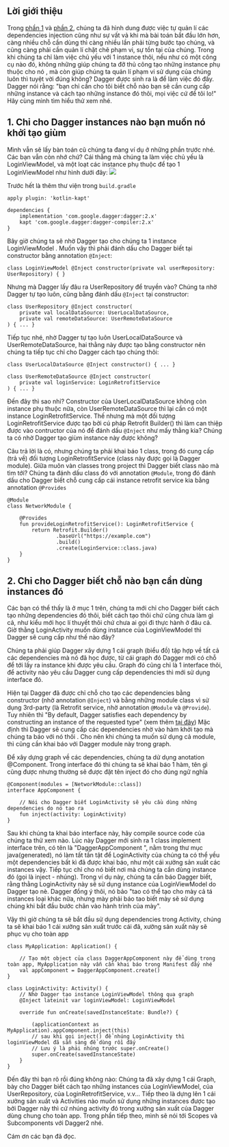 ## Lời giới thiệu

Trong [phần 1](https://viblo.asia/p/dependencies-injection-trong-android-phan-1-hieu-khai-niem-chinh-tu-ung-dung-cua-ban-07LKXokJ5V4) và [phần 2](https://viblo.asia/p/dependencies-injection-trong-android-phan-2-quan-li-nhu-the-nao-khi-ung-dung-dan-xuat-hien-nhieu-luong-logic-3Q75wVMQlWb), chúng ta đã hình dung được việc tự quản lí các dependencies injection cũng như sự vất vả khi mà bài toán bắt đầu lớn hơn, càng nhiều chỗ cần dùng thì càng nhiều lần phải từng bước tạo chúng, và cũng càng phải cần quản lí chặt chẽ phạm vi, sự tồn tại của chúng. Trong khi chúng ta chỉ làm việc chủ yếu với 1 instance thôi, nếu như có một công cụ nào đó, không những giúp chúng ta đỡ thủ công tạo những instance phụ thuộc cho nó , mà còn giúp chúng ta quản lí phạm vi sử dụng của chúng luôn thì tuyệt vời đúng không? Dagger được sinh ra là để làm việc đó đấy. Dagger nói rằng: "bạn chỉ cần cho tôi biết chỗ nào bạn sẽ cần cung cấp những instance và cách tạo những instance đó thôi, mọi việc cứ để tôi lo!" Hãy cùng mình tìm hiểu thử xem nhé.

## 1. Chỉ cho Dagger instances nào bạn muốn nó khởi tạo giùm

Mình vẫn sẽ lấy bàn toán cũ chúng ta đang ví dụ ở những phần trước nhé. Các bạn vẫn còn nhớ chứ? Cái thằng mà chúng ta làm việc chủ yếu là LoginViewModel, và một loạt các instance phụ thuộc để tạo 1 LoginViewModel như hình dưới đây:
![](https://images.viblo.asia/1bea3d8b-1aa7-4a6a-ad09-a449f1da3597.png)

Trước hết là thêm thư viện trong `build.gradle`
```
apply plugin: 'kotlin-kapt'

dependencies {
    implementation 'com.google.dagger:dagger:2.x'
    kapt 'com.google.dagger:dagger-compiler:2.x'
}
```

Bây giờ chúng ta sẽ nhờ Dagger tạo cho chúng ta 1 instance LoginViewModel . Muốn vậy thì phải đánh dấu cho Dagger biết tại constructor bằng annotation `@Inject`:
```
class LoginViewModel @Inject constructor(private val userRepository: UserRepository) { }
```
Nhưng mà Dagger lấy đâu ra UserRepository để truyền vào? Chúng ta nhờ Dagger tự tạo luôn, cũng bằng đánh dấu `@Inject` tại constructor: 
```
class UserRepository @Inject constructor(
    private val localDataSource: UserLocalDataSource,
    private val remoteDataSource: UserRemoteDataSource
) { ... }
```
Tiếp tục nhé, nhờ Dagger tự tạo luôn UserLocalDataSource và UserRemoteDataSource, hai thằng này được tạo bằng constructor nên chúng ta tiếp tục chỉ cho Dagger cách tạo chúng thôi: 
```
class UserLocalDataSource @Inject constructor() { ... }

class UserRemoteDataSource @Inject constructor(
    private val loginService: LoginRetrofitService
) { ... }
```
 Đến đây thì sao nhỉ? Constructor của UserLocalDataSource không còn instance phụ thuộc nữa, còn UserRemoteDataSource thì lại cần có một instance LoginRetrofitService. Thế nhưng mà một đối tượng LoginRetrofitService được tạo bởi cú pháp Retrofit Builder() thì làm can thiệp được vào contructor của nó để đánh dấu `@Inject` như mấy thằng kia? Chúng ta có nhờ Dagger tạo giùm instance này được không?
 
Câu trả lời là có, nhưng chúng ta phải khai báo 1 class, trong đó cung cấp (trả về) đối tượng LoginRetrofitService (class này được gọi là Dagger module). Giữa muôn vàn classes trong project thì Dagger biết class nào mà tìm tới? Chúng ta đánh dấu class đó với annotation `@Module`, trong đó đánh dấu cho Dagger biết chỗ cung cấp cái instance retrofit service kia bằng annotation `@Provides`

```
@Module
class NetworkModule {

    @Provides
    fun provideLoginRetrofitService(): LoginRetrofitService {
        return Retrofit.Builder()
                .baseUrl("https://example.com")
                .build()
                .create(LoginService::class.java)
    }
}
```


## 2. Chỉ cho Dagger biết chỗ nào bạn cần dùng instances đó

Các bạn có thể thấy là ở mục 1 trên, chúng ta mới chỉ cho Dagger biết cách tạo những dependencies đó thôi, biết cách tạo thôi chứ cũng chưa làm gì cả, như kiểu mới học lí thuyết thôi chứ chưa ai gọi đi thực hành ở đâu cả. Giờ thằng LoginActivity muốn dùng instance của LoginViewModel thì Dagger sẽ cung cấp như thế nào đây? 

Chúng ta phải giúp Dagger xây dựng 1 cái graph (biểu đồ) tập hợp về tất cả các dependencies mà nó đã học được, từ cái graph đó Dagger mới có chỗ để tới lấy ra instance khi được yêu cầu. Graph đó cũng chỉ là 1 interface thôi, để activity nào yêu cầu Dagger cung cấp dependencies thì mới sử dụng interface đó.

Hiện tại Dagger đã được chỉ chỗ cho tạo các dependencies bằng constructor (nhờ annotation `@Inject`) và bằng những module class vì sử dụng 3rd-party  (là Retrofit service, nhờ annotation `@Module` và `@Provide`). Tuy nhiên thì "By default, Dagger satisfies each dependency by constructing an instance of the requested type" (xem thêm [tại đây](https://dagger.dev/dev-guide/)) Mặc định thì Dagger sẽ cung cấp các dependencies nhờ vào hàm khởi tạo mà chúng ta báo với nó thôi . Cho nên khi chúng ta muốn sử dụng cả module, thì cũng cần khai báo với Dagger module này trong graph.

Để xây dựng graph về các dependencies, chúng ta dử dụng anotation @Component. Trong interface đó thì chúng ta sẽ khai báo 1 hàm, tên gì cũng được nhưng thường sẽ được đặt tên inject đó cho đúng ngữ nghĩa
```
@Component(modules = [NetworkModule::class])
interface AppComponent {

    // Nói cho Dagger biết LoginActivity sẽ yêu cầu dùng những dependencies do nó tạo ra
    fun inject(activity: LoginActivity)
}
```

Sau khi chúng ta khai báo interface này, hãy compile source code của chúng ta thử xem nào. Lúc này Dagger mới sinh ra 1 class implement interface trên, có tên là "DaggerAppComponent ", nằm trong thư mục java(generated), nó làm tất tần tật để LoginActivity của chúng ta có thể yều một dependencies bất kì đã được khai báo, như một cái xưởng sản xuất các instances vậy. Tiếp tục chỉ cho nó biết nơi mà chúng ta cần dùng instance đó (gọi là inject - nhúng). Trong ví dụ này, chúng ta cần báo Dagger biết, rằng thằng LoginActivity này sẽ sử dụng instance của LoginViewModel do Dagger tạo nè. Dagger đồng ý thôi, nó bảo "tao có thể tạo cho mày cả tá instances loại khác nữa, nhưng mày phải báo tao biết mày sẽ sử dụng chúng khi bắt đầu bước chân vào hành trình của mày".

Vậy thì giờ chúng ta sẽ bắt đầu sử dụng dependencies trong Activity, chúng ta sẽ khai báo 1 cái xưởng sản xuất trước cái đã, xưởng sản xuất này sẽ phục vụ cho toàn app

```
class MyApplication: Application() {

    // Tạo một object của class DaggerAppComponent này để dùng trong toàn app, MyApplication này vẫn cần khai báo trong Manifest đấy nhé
    val appComponent = DaggerAppComponent.create()
}
```

```
class LoginActivity: Activity() {
    // Nhờ Dagger tạo instance LoginViewModel thông qua graph
    @Inject lateinit var loginViewModel: LoginViewModel

    override fun onCreate(savedInstanceState: Bundle?) {
      
        (applicationContext as MyApplication).appComponent.inject(this)
        // sau khi gọi inject() để nhúng LoginActivity thì loginViewModel đã sẵn sàng để dùng rồi đấy
        // Lưu ý là phải nhúng trước super.onCreate() 
        super.onCreate(savedInstanceState)
    }
}
```

Đến đây thì bạn rõ rồi đúng không nào: Chúng ta đã xây dựng 1 cái Graph, bày cho Dagger biết cách tạo những instances của LoginViewModel, của UserRepository, của LoginRetrofitService, v.v... Tiếp theo là dựng lên 1 cái xưởng sản xuất và Activities nào muốn sử dụng những instances được tạo bởi Dagger này thì cứ nhúng activity đó trong xưởng sản xuất của Dagger dùng chung cho toàn app.
Trong phần tiếp theo, mình sẽ nói tới Scopes và Subcomponents với Dagger2 nhé.

 Cám ơn các bạn đã đọc.